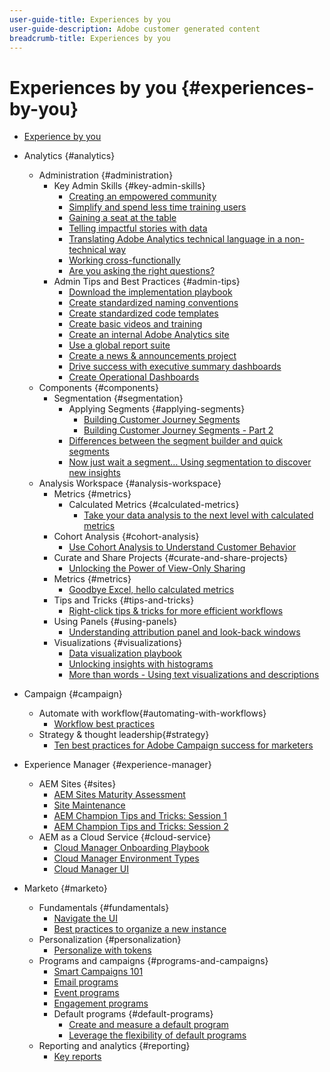 ```yaml
---
user-guide-title: Experiences by you
user-guide-description: Adobe customer generated content
breadcrumb-title: Experiences by you
---
```


# Experiences by you {#experiences-by-you}

+ [Experience by you](overview.md)

+ Analytics {#analytics}
  + Administration {#administration} 
    + Key Admin Skills {#key-admin-skills}
      + [Creating an empowered community](/analytics/administration/key-admin-skills/empowered-community.md)
      + [Simplify and spend less time training users](/analytics/administration/key-admin-skills/simplify-training-users.md)
      + [Gaining a seat at the table](/analytics/administration/key-admin-skills/gaining-a-seat-at-the-table.md)
      + [Telling impactful stories with data](/analytics/administration/key-admin-skills/telling-impactful-stories-with-data.md)
      + [Translating Adobe Analytics technical language in a non-technical way](/analytics/administration/key-admin-skills/translating-adobe-analytics-technical-language.md)
      + [Working cross-functionally](/analytics/administration/key-admin-skills/working-cross-functionally.md)
      + [Are you asking the right questions?](/analytics/administration/key-admin-skills/are-you-asking-the-right-questions.md)  
    + Admin Tips and Best Practices {#admin-tips}
      + [Download the implementation playbook](/analytics/administration/admin-tips/download-the-adobe-analytics-implementation-playbook.md)
      + [Create standardized naming conventions](/analytics/administration/admin-tips/create-standardized-naming-conventions.md)
      + [Create standardized code templates](/analytics/administration/admin-tips/create-standardized-code-templates.md)
      + [Create basic videos and training](/analytics/administration/admin-tips/create-basic-videos-and-training.md)
      + [Create an internal Adobe Analytics site](/analytics/administration/admin-tips/create-an-internal-adobe-analytics-site.md)
      + [Use a global report suite](/analytics/administration/admin-tips/use-a-global-report-suite.md)
      + [Create a news & announcements project](/analytics/administration/admin-tips/create-a-news-and-announcements-project.md)
      + [Drive success with executive summary dashboards](/analytics/administration/admin-tips/driving-success-with-executive-summary-dashboards.md)
      + [Create Operational Dashboards](/analytics/administration/admin-tips/create-operational-dashboards.md)
  + Components {#components}
    + Segmentation {#segmentation}
      + Applying Segments {#applying-segments}
        + [Building Customer Journey Segments](/analytics/analysis-workspace/applying-segments/building-customer-journey-segments.md)
        + [Building Customer Journey Segments - Part 2](/analytics/analysis-workspace/applying-segments/building-customer-journey-segments-part-two.md)
      + [Differences between the segment builder and quick segments](/analytics/components/segmentation/differences-between-the-segment-builder-and-quick-segments.md)
      + [Now just wait a segment… Using segmentation to discover new insights](/analytics/components/segmentation/segmentation-to-discover-new-insights.md)
  + Analysis Workspace {#analysis-workspace}
    + Metrics {#metrics}
      + Calculated Metrics {#calculated-metrics}
        + [Take your data analysis to the next level with calculated metrics](/analytics/components/calculated-metrics/take-your-data-analysis-to-the-next-level-with-calculated-metrics.md)
    + Cohort Analysis {#cohort-analysis}
      + [Use Cohort Analysis to Understand Customer Behavior](/analytics/analysis-workspace/cohort-analysis/use-cohort-analysis-to-understand-customer-behavior.md)
    + Curate and Share Projects {#curate-and-share-projects}
      + [Unlocking the Power of View-Only Sharing](/analytics/analysis-workspace/curate-and-share-projects/unlocking-the-power-of-view-only-sharing.md)
    + Metrics {#metrics}
      + [Goodbye Excel, hello calculated metrics](/analytics/analysis-workspace/metrics/goodbye-excel-hello-calculated-metrics.md)
    + Tips and Tricks {#tips-and-tricks}
      + [Right-click tips & tricks for more efficient workflows](/analytics/analysis-workspace/tips-and-tricks/right-click-tips-and-tricks-for-more-efficient-workflows.md)
    + Using Panels {#using-panels}
      + [Understanding attribution panel and look-back windows](/analytics/analysis-workspace/using-panels/understanding-adobe-analytics-attribution-panel-and-lookback-windows.md)
    + Visualizations {#visualizations}
      + [Data visualization playbook](/analytics/analysis-workspace/visualizations/data-visualization-playbook.md)
      + [Unlocking insights with histograms](/analytics/analysis-workspace/visualizations/unlocking-insights-with-histograms.md)
      + [More than words - Using text visualizations and descriptions](/analytics/analysis-workspace/visualizations/more-than-words-using-text-visualizations-and-descriptions.md)
+ Campaign {#campaign}
  + Automate with workflow{#automating-with-workflows}
    + [Workflow best practices](/campaign/automating-with-workflows/workflow-best-practices-for-marketers.md)
  + Strategy & thought leadership{#strategy}
    + [Ten best practices for Adobe Campaign success for marketers](/campaign/10-best-practices-for-marketers.md)
+ Experience Manager {#experience-manager}
  + AEM Sites {#sites}
    + [AEM Sites Maturity Assessment](/experience-manager/sites/expert-resources/maturity-assessment.md)
    + [Site Maintenance](/experience-manager/sites/expert-resources/site-maintenance.md)
    + [AEM Champion Tips and Tricks: Session 1](/experience-manager/sites/expert-resources/champion-tips-1.md)
    + [AEM Champion Tips and Tricks: Session 2](/experience-manager/sites/expert-resources/champion-tips-2.md)
  + AEM as a Cloud Service {#cloud-service}
    + [Cloud Manager Onboarding Playbook](/experience-manager/cloud-service/expert-resources/aem-champions/onboarding-playbook.md)
    + [Cloud Manager Environment Types](/experience-manager/cloud-service/expert-resources/aem-champions/environment-types.md)
    + [Cloud Manager UI](/experience-manager/cloud-service/expert-resources/aem-champions/cloud-manager-ui.md)
+ Marketo {#marketo}
  + Fundamentals {#fundamentals}
    + [Navigate the UI](/marketo/fundamentals/ui-navigation.md)
    + [Best practices to organize a new instance](/marketo/fundamentals/best-practices-to-organize-a-new-instance.md)
  + Personalization {#personalization}
    + [Personalize with tokens](/marketo/personalization/personalize-with-tokens.md)
  + Programs and campaigns {#programs-and-campaigns}
    + [Smart Campaigns 101](/marketo/campaigns/smart-campaigns-101.md)
    + [Email programs](/marketo/programs/email-programs.md)
    + [Event programs](/marketo/programs/event-programs.md)
    + [Engagement programs](/marketo/programs/engagement-programs.md)
    + Default programs {#default-programs}
      + [Create and measure a default program](/marketo/programs/create-and-measure-default-programs.md)
      + [Leverage the flexibility of default programs](/marketo/programs/leverage-the-flexibility-of-default-programs.md)
  + Reporting and analytics {#reporting}
    + [Key reports](/marketo/reporting/key-reports.md)
